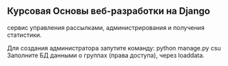 ## Курсовая Основы веб-разработки на Django

сервис управления рассылками, администрирования и получения статистики.

Для создания администратора запутите команду: python manage.py csu
Заполните БД данными о группах (права доступа), через loaddata.